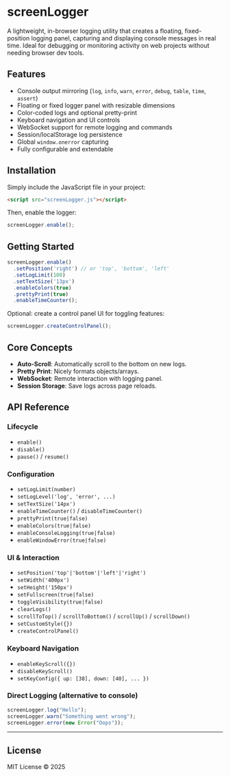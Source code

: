 # screenLogger

A lightweight, in-browser logging utility that creates a floating, fixed-position logging panel, capturing and displaying console messages in real time. Ideal for debugging or monitoring activity on web projects without needing browser dev tools.

## Features

- Console output mirroring (`log`, `info`, `warn`, `error`, `debug`, `table`, `time`, `assert`)
- Floating or fixed logger panel with resizable dimensions
- Color-coded logs and optional pretty-print
- Keyboard navigation and UI controls
- WebSocket support for remote logging and commands
- Session/localStorage log persistence
- Global `window.onerror` capturing
- Fully configurable and extendable

## Installation

Simply include the JavaScript file in your project:

```html
<script src="screenLogger.js"></script>
```

Then, enable the logger:

```javascript
screenLogger.enable();
```

## Getting Started

```javascript
screenLogger.enable()
  .setPosition('right') // or 'top', 'bottom', 'left'
  .setLogLimit(100)
  .setTextSize('13px')
  .enableColors(true)
  .prettyPrint(true)
  .enableTimeCounter();
```

Optional: create a control panel UI for toggling features:

```javascript
screenLogger.createControlPanel();
```

## Core Concepts

- **Auto-Scroll**: Automatically scroll to the bottom on new logs.
- **Pretty Print**: Nicely formats objects/arrays.
- **WebSocket**: Remote interaction with logging panel.
- **Session Storage**: Save logs across page reloads.

## API Reference

### Lifecycle

- `enable()`  
- `disable()`  
- `pause()` / `resume()`

### Configuration

- `setLogLimit(number)`
- `setLogLevel('log', 'error', ...)`
- `setTextSize('14px')`
- `enableTimeCounter()` / `disableTimeCounter()`
- `prettyPrint(true|false)`
- `enableColors(true|false)`
- `enableConsoleLogging(true|false)`
- `enableWindowError(true|false)`

### UI & Interaction

- `setPosition('top'|'bottom'|'left'|'right')`
- `setWidth('400px')`
- `setHeight('150px')`
- `setFullscreen(true|false)`
- `toggleVisibility(true|false)`
- `clearLogs()`
- `scrollToTop()` / `scrollToBottom()` / `scrollUp()` / `scrollDown()`
- `setCustomStyle({})`
- `createControlPanel()`

### Keyboard Navigation

- `enableKeyScroll({})`
- `disableKeyScroll()`
- `setKeyConfig({ up: [38], down: [40], ... })`

### Direct Logging (alternative to console)

```javascript
screenLogger.log("Hello");
screenLogger.warn("Something went wrong");
screenLogger.error(new Error("Oops"));
```

---

## License

MIT License © 2025


